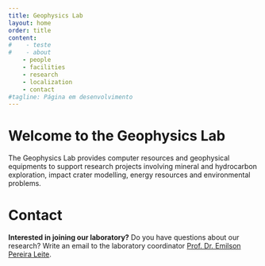 ```yaml
---
title: Geophysics Lab
layout: home
order: title
content:
#    - teste
#    - about
    - people
    - facilities
    - research
    - localization
    - contact
#tagline: Página em desenvolvimento
---
```


# Welcome to the Geophysics Lab

The Geophysics Lab provides computer resources and geophysical equipments to
support research projects involving mineral and hydrocarbon exploration, impact
crater modelling, energy resources and environmental problems.


# Contact

**Interested in joining our laboratory?**
Do you have questions about our research?
Write an email to the laboratory coordinator
[Prof. Dr. Emilson Pereira Leite](/people/emilson.html).
